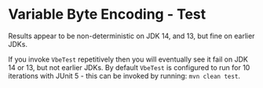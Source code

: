 # Variable Byte Encoding - Test

Results appear to be non-deterministic on JDK 14, and 13, but fine on earlier JDKs.

If you invoke `VbeTest` repetitively then you will eventually see it fail on JDK 14 or 13, but not earlier JDKs.
By default `VbeTest` is configured to run for 10 iterations with JUnit 5 - this can be invoked by running: `mvn clean test`.

